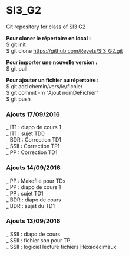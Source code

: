 # SI3_G2
Git repository for class of SI3 G2

**Pour cloner le répertoire en local :**  
$ git init  
$ git clone https://github.com/Reyets/SI3_G2.git  
  
**Pour importer une nouvelle version :**  
$ git pull  
  
**Pour ajouter un fichier au répertoire :**  
$ git add chemin/vers/le/fichier  
$ git commit -m "Ajout nomDeFichier"  
$ git push  

<!-- -->
### Ajouts 17/09/2016  
_ IT1 : diapo de cours 1  
_ IT1 : sujet TD0  
_ BDR : Correction TD1  
_ SSII : Correction TP1  
_ PP : Correction TD1  

### Ajouts 14/09/2016  
_ PP : Makefile pour TDs  
_ PP : diapo de cours 1  
_ PP : sujet TD1  
_ BDR : diapo de cours  
_ BDR : sujet du TD1  

### Ajouts 13/09/2016  
_ SSII : diapo de cours  
_ SSII : fichier son pour TP  
_ SSII : logiciel lecture fichiers Héxadécimaux  
